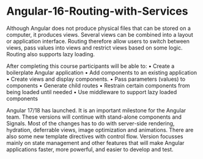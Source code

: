 # Angular-16-Routing-with-Services
Although Angular does not produce physical files that can be stored on a computer, it produces views. Several views can be combined into a layout or application interface. Routing therefore allow users to switch between views, pass values into views and restrict views based on some logic. Routing also supports lazy loading.


After completing this course participants will be able to:
•	Create a boilerplate Angular application
•	Add components to an existing application
•	Create views and display components.
•	Pass parameters (values) to components
•	Generate child routes
•	Restrain certain components from being loaded until needed
•	Use middleware to support lazy loaded components

Angular 17/18 has launched. It is an important milestone for the Angular team. These versions will continue with stand-alone components and Signals. Most of the changes has to do with server-side rendering, hydration, deferrable views, image optimization and animations. There are also some new template directives with control flow. Version focusses mainly on state management and other features that will make Angular applications faster, more powerful, and easier to develop and test.
